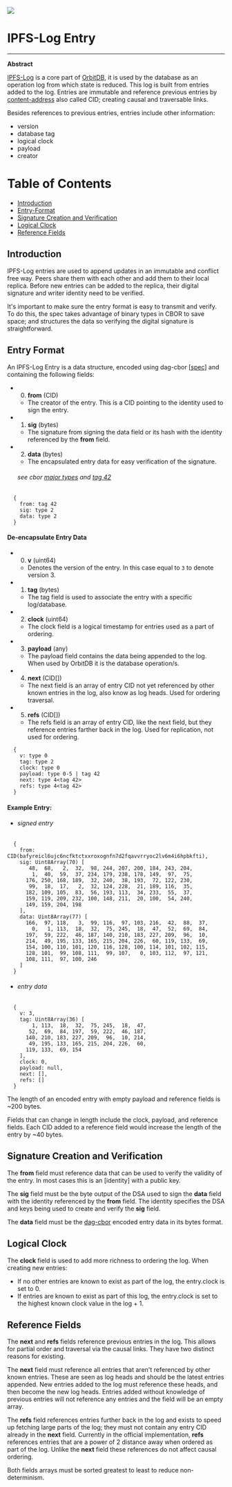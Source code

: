 ![](https://img.shields.io/badge/status-wip-orange.svg?style=flat-square)
# IPFS-Log Entry

-----

**Abstract**

[IPFS-Log](https://github.com/orbitdb/ipfs-log) is a core part of [OrbitDB](https://orbitdb.org), it is used by the database as an operation log from which state is reduced. This log is built from entries added to the log. Entries are immutable and reference previous entries by [content-address](https://docs.ipfs.io/concepts/content-addressing) also called CID; creating causal and traversable links.

Besides references to previous entries, entries include other information:

 - version
 - database tag
 - logical clock
 - payload
 - creator

# Table of Contents

- [Introduction](#introduction)
- [Entry-Format](#entry-format)
- [Signature Creation and Verification](#signature-creation-and-verification)
- [Logical Clock](#logical-clock)
- [Reference Fields](#reference-fields)

## Introduction

IPFS-Log entries are used to append updates in an immutable and conflict free way. Peers share them with each other and add them to their local replica.
Before new entries can be added to the replica, their digital signature and writer identity need to be verified.

It's important to make sure the entry format is easy to transmit and verify. To do this, the spec takes advantage of binary types in CBOR to save space; and structures the data so verifying the digital signature is straightforward.

## Entry Format

An IPFS-Log Entry is a data structure, encoded using dag-cbor [[spec](https://github.com/ipld/ipld/blob/master/specs/codecs/dag-cbor/spec.md)] and containing the following fields:

- 0. **from** (CID)
  - The creator of the entry. This is a CID pointing to the identity used to sign the entry.

- 1. **sig** (bytes)
  - The signature from signing the data field or its hash with the identity referenced by the **from** field.

- 2. **data** (bytes)
  - The encapsulated entry data for easy verification of the signature.

  ###### see cbor [major types](https://www.rfc-editor.org/rfc/rfc8949.html#section-3.1) and [tag 42](https://github.com/ipld/cid-cbor/)

```
  {
    from: tag 42
    sig: type 2
    data: type 2
  }
```

#### De-encapsulate Entry Data

- 0. **v** (uint64)
  - Denotes the version of the entry. In this case equal to `3` to denote version 3.

- 1. **tag** (bytes)
  - The tag field is used to associate the entry with a specific log/database.

- 2. **clock** (uint64)
  - The clock field is a logical timestamp for entries used as a part of ordering.

- 3. **payload** (any)
  - The payload field contains the data being appended to the log. When used by OrbitDB it is the database operation/s.

- 4. **next** (CID[])
  - The next field is an array of entry CID not yet referenced by other known entries in the log, also know as log heads. Used for ordering traversal.

- 5. **refs** (CID[])
  - The refs field is an array of entry CID, like the next field, but they reference entries farther back in the log. Used for replication, not used for ordering.

```
  {
    v: type 0
    tag: type 2
    clock: type 0
    payload: type 0-5 | tag 42
    next: type 4<tag 42>
    refs: type 4<tag 42>
  }
```

#### Example Entry:

- ###### signed entry
```
  {
    from: CID(bafyreicl6ujc6ncfktctxxroxognfn7d2fqavvrryoc2lv6m4i6hpbkfti),
    sig: Uint8Array(70) [
       48,  68,   2,  32,  98, 244, 207, 200, 184, 243, 204,
        1,  40,  59,  37, 234, 179, 238, 178, 149,  97,  75,
      176, 250, 168, 189,  32, 240,  38, 193,  72, 122, 230,
       99,  18,  17,   2,  32, 124, 228,  21, 189, 116,  35,
      182, 109, 105,  83,  56, 193, 113,  34, 233,  55,  37,
      159, 119, 209, 232, 100, 148, 211,  20, 100,  54, 240,
      149, 159, 204, 198
    ],
    data: Uint8Array(77) [
      166,  97, 118,   3,  99, 116,  97, 103, 216,  42,  88,  37,
        0,   1, 113,  18,  32,  75, 245,  18,  47,  52,  69,  84,
      197,  59, 222,  46, 187, 140, 210, 183, 227, 209,  96,  10,
      214,  49, 195, 133, 165, 215, 204, 226,  60, 119, 133,  69,
      154, 100, 110, 101, 120, 116, 128, 100, 114, 101, 102, 115,
      128, 101,  99, 108, 111,  99, 107,   0, 103, 112,  97, 121,
      108, 111,  97, 100, 246
    ]
  }
```
- ###### entry data
```
  {
    v: 3,
    tag: Uint8Array(36) [
        1, 113,  18,  32,  75, 245,  18,  47,
       52,  69,  84, 197,  59, 222,  46, 187,
      140, 210, 183, 227, 209,  96,  10, 214,
       49, 195, 133, 165, 215, 204, 226,  60,
      119, 133,  69, 154
    ],
    clock: 0,
    payload: null,
    next: [],
    refs: []
  }
```

The length of an encoded entry with empty payload and reference fields is ~200 bytes.

Fields that can change in length include the clock, payload, and reference fields. Each CID added to a reference field would increase the length of the entry by ~40 bytes.

## Signature Creation and Verification

The **from** field must reference data that can be used to verify the validity of the entry. In most cases this is an [identity] with a public key.

The **sig** field must be the byte output of the DSA used to sign the **data** field with the identity referenced by the **from** field. The identity specifies the DSA and keys being used to create and verify the **sig** field.

The **data** field must be the [dag-cbor](https://github.com/ipld/ipld/blob/master/specs/codecs/dag-cbor/spec.md) encoded entry data in its bytes format.

## Logical Clock

The **clock** field is used to add more richness to ordering the log. When creating new entries:

 - If no other entries are known to exist as part of the log, the entry.clock is set to 0.
 - If entries are known to exist as part of this log, the entry.clock is set to the highest known clock value in the log + 1.

## Reference Fields

The **next** and **refs** fields reference previous entries in the log. This allows for partial order and traversal via the causal links. They have two distinct reasons for existing.

The **next** field must reference all entries that aren't referenced by other known entries. These are seen as log heads and should be the latest entries appended. New entries added to the log must reference these heads, and then become the new log heads. Entries added without knowledge of previous entries will not reference any entries and the field will be an empty array.

The **refs** field references entries further back in the log and exists to speed up fetching large parts of the log; they must not contain any entry CID already in the **next** field. Currently in the official implementation, **refs** references entries that are a power of 2 distance away when ordered as part of the log. Unlike the **next** field these references do not affect causal ordering.

Both fields arrays must be sorted greatest to least to reduce non-determinism.
